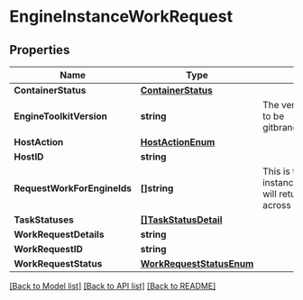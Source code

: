 # EngineInstanceWorkRequest

## Properties

Name | Type | Description | Notes
------------ | ------------- | ------------- | -------------
**ContainerStatus** | [**ContainerStatus**](ContainerStatus.md) |  | [optional] 
**EngineToolkitVersion** | **string** | The version of engine toolkit format to be gitbranch:gitcommit:epochBuildDate | [optional] 
**HostAction** | [**HostActionEnum**](HostActionEnum.md) |  | [optional] 
**HostID** | **string** |  | [optional] 
**RequestWorkForEngineIds** | **[]string** | This is the set of engine ids that this instance will get work for.  Controller will return the highest priority task across the set of engine ids | [optional] 
**TaskStatuses** | [**[]TaskStatusDetail**](TaskStatusDetail.md) |  | [optional] 
**WorkRequestDetails** | **string** |  | [optional] 
**WorkRequestID** | **string** |  | [optional] 
**WorkRequestStatus** | [**WorkRequestStatusEnum**](WorkRequestStatusEnum.md) |  | [optional] 

[[Back to Model list]](../README.md#documentation-for-models) [[Back to API list]](../README.md#documentation-for-api-endpoints) [[Back to README]](../README.md)


